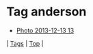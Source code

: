 <!--
title: Tag anderson
date: 2020-06-28T15:26:59.112Z
tags:
-->
# Tag anderson

 * [Photo 2013-12-13 13](69876676156.md)

| [Tags](tags.md) | [Top](index.md) |
